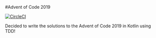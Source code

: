 #Advent of Code 2019

[![CircleCI](https://circleci.com/gh/sesgoe/AdventOfCode2019.svg?style=svg)](https://circleci.com/gh/sesgoe/AdventOfCode2019)

Decided to write the solutions to the Advent of Code 2019 in Kotlin using TDD!
